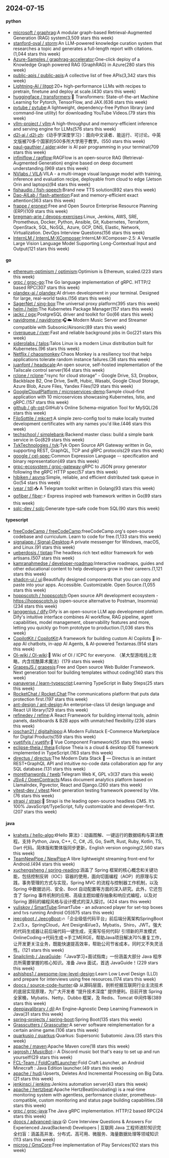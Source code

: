 ## 2024-07-15

#### python
* [microsoft / graphrag](https://github.com/microsoft/graphrag):A modular graph-based Retrieval-Augmented Generation (RAG) system(3,509 stars this week)
* [stanford-oval / storm](https://github.com/stanford-oval/storm):An LLM-powered knowledge curation system that researches a topic and generates a full-length report with citations.(1,044 stars this week)
* [Azure-Samples / graphrag-accelerator](https://github.com/Azure-Samples/graphrag-accelerator):One-click deploy of a Knowledge Graph powered RAG (GraphRAG) in Azure(280 stars this week)
* [public-apis / public-apis](https://github.com/public-apis/public-apis):A collective list of free APIs(3,342 stars this week)
* [Lightning-AI / litgpt](https://github.com/Lightning-AI/litgpt):20+ high-performance LLMs with recipes to pretrain, finetune and deploy at scale.(430 stars this week)
* [huggingface / transformers](https://github.com/huggingface/transformers):🤗 Transformers: State-of-the-art Machine Learning for Pytorch, TensorFlow, and JAX.(636 stars this week)
* [pytube / pytube](https://github.com/pytube/pytube):A lightweight, dependency-free Python library (and command-line utility) for downloading YouTube Videos.(79 stars this week)
* [vllm-project / vllm](https://github.com/vllm-project/vllm):A high-throughput and memory-efficient inference and serving engine for LLMs(576 stars this week)
* [d2l-ai / d2l-zh](https://github.com/d2l-ai/d2l-zh):《动手学深度学习》：面向中文读者、能运行、可讨论。中英文版被70多个国家的500多所大学用于教学。(550 stars this week)
* [paul-gauthier / aider](https://github.com/paul-gauthier/aider):aider is AI pair programming in your terminal(709 stars this week)
* [infiniflow / ragflow](https://github.com/infiniflow/ragflow):RAGFlow is an open-source RAG (Retrieval-Augmented Generation) engine based on deep document understanding.(969 stars this week)
* [NVlabs / VILA](https://github.com/NVlabs/VILA):VILA - a multi-image visual language model with training, inference and evaluation recipe, deployable from cloud to edge (Jetson Orin and laptops)(94 stars this week)
* [fishaudio / fish-speech](https://github.com/fishaudio/fish-speech):Brand new TTS solution(892 stars this week)
* [Dao-AILab / flash-attention](https://github.com/Dao-AILab/flash-attention):Fast and memory-efficient exact attention(363 stars this week)
* [frappe / erpnext](https://github.com/frappe/erpnext):Free and Open Source Enterprise Resource Planning (ERP)(109 stars this week)
* [bregman-arie / devops-exercises](https://github.com/bregman-arie/devops-exercises):Linux, Jenkins, AWS, SRE, Prometheus, Docker, Python, Ansible, Git, Kubernetes, Terraform, OpenStack, SQL, NoSQL, Azure, GCP, DNS, Elastic, Network, Virtualization. DevOps Interview Questions(156 stars this week)
* [InternLM / InternLM-XComposer](https://github.com/InternLM/InternLM-XComposer):InternLM-XComposer-2.5: A Versatile Large Vision Language Model Supporting Long-Contextual Input and Output(121 stars this week)

#### go
* [ethereum-optimism / optimism](https://github.com/ethereum-optimism/optimism):Optimism is Ethereum, scaled.(223 stars this week)
* [grpc / grpc-go](https://github.com/grpc/grpc-go):The Go language implementation of gRPC. HTTP/2 based RPC(307 stars this week)
* [plandex-ai / plandex](https://github.com/plandex-ai/plandex):AI driven development in your terminal. Designed for large, real-world tasks.(156 stars this week)
* [SagerNet / sing-box](https://github.com/SagerNet/sing-box):The universal proxy platform(395 stars this week)
* [helm / helm](https://github.com/helm/helm):The Kubernetes Package Manager(157 stars this week)
* [jackc / pgx](https://github.com/jackc/pgx):PostgreSQL driver and toolkit for Go(66 stars this week)
* [navidrome / navidrome](https://github.com/navidrome/navidrome):🎧☁️ Modern Music Server and Streamer compatible with Subsonic/Airsonic(89 stars this week)
* [riverqueue / river](https://github.com/riverqueue/river):Fast and reliable background jobs in Go(221 stars this week)
* [siderolabs / talos](https://github.com/siderolabs/talos):Talos Linux is a modern Linux distribution built for Kubernetes.(96 stars this week)
* [Netflix / chaosmonkey](https://github.com/Netflix/chaosmonkey):Chaos Monkey is a resiliency tool that helps applications tolerate random instance failures.(36 stars this week)
* [juanfont / headscale](https://github.com/juanfont/headscale):An open source, self-hosted implementation of the Tailscale control server(164 stars this week)
* [rclone / rclone](https://github.com/rclone/rclone):"rsync for cloud storage" - Google Drive, S3, Dropbox, Backblaze B2, One Drive, Swift, Hubic, Wasabi, Google Cloud Storage, Azure Blob, Azure Files, Yandex Files(129 stars this week)
* [GoogleCloudPlatform / microservices-demo](https://github.com/GoogleCloudPlatform/microservices-demo):Sample cloud-first application with 10 microservices showcasing Kubernetes, Istio, and gRPC.(157 stars this week)
* [github / gh-ost](https://github.com/github/gh-ost):GitHub's Online Schema-migration Tool for MySQL(26 stars this week)
* [FiloSottile / mkcert](https://github.com/FiloSottile/mkcert):A simple zero-config tool to make locally trusted development certificates with any names you'd like.(446 stars this week)
* [techschool / simplebank](https://github.com/techschool/simplebank):Backend master class: build a simple bank service in Go(829 stars this week)
* [TykTechnologies / tyk](https://github.com/TykTechnologies/tyk):Tyk Open Source API Gateway written in Go, supporting REST, GraphQL, TCP and gRPC protocols(29 stars this week)
* [google / cel-spec](https://github.com/google/cel-spec):Common Expression Language -- specification and binary representation(49 stars this week)
* [grpc-ecosystem / grpc-gateway](https://github.com/grpc-ecosystem/grpc-gateway):gRPC to JSON proxy generator following the gRPC HTTP spec(57 stars this week)
* [hibiken / asynq](https://github.com/hibiken/asynq):Simple, reliable, and efficient distributed task queue in Go(54 stars this week)
* [iyear / tdl](https://github.com/iyear/tdl):📥 A Telegram toolkit written in Golang(93 stars this week)
* [gofiber / fiber](https://github.com/gofiber/fiber):⚡️ Express inspired web framework written in Go(89 stars this week)
* [sqlc-dev / sqlc](https://github.com/sqlc-dev/sqlc):Generate type-safe code from SQL(90 stars this week)

#### typescript
* [freeCodeCamp / freeCodeCamp](https://github.com/freeCodeCamp/freeCodeCamp):freeCodeCamp.org's open-source codebase and curriculum. Learn to code for free.(1,133 stars this week)
* [signalapp / Signal-Desktop](https://github.com/signalapp/Signal-Desktop):A private messenger for Windows, macOS, and Linux.(91 stars this week)
* [ueberdosis / tiptap](https://github.com/ueberdosis/tiptap):The headless rich text editor framework for web artisans.(507 stars this week)
* [kamranahmedse / developer-roadmap](https://github.com/kamranahmedse/developer-roadmap):Interactive roadmaps, guides and other educational content to help developers grow in their careers.(1,121 stars this week)
* [shadcn-ui / ui](https://github.com/shadcn-ui/ui):Beautifully designed components that you can copy and paste into your apps. Accessible. Customizable. Open Source.(1,055 stars this week)
* [hoppscotch / hoppscotch](https://github.com/hoppscotch/hoppscotch):Open source API development ecosystem - https://hoppscotch.io (open-source alternative to Postman, Insomnia)(234 stars this week)
* [langgenius / dify](https://github.com/langgenius/dify):Dify is an open-source LLM app development platform. Dify's intuitive interface combines AI workflow, RAG pipeline, agent capabilities, model management, observability features and more, letting you quickly go from prototype to production.(1,036 stars this week)
* [CopilotKit / CopilotKit](https://github.com/CopilotKit/CopilotKit):A framework for building custom AI Copilots 🤖 in-app AI chatbots, in-app AI Agents, & AI-powered Textareas.(914 stars this week)
* [OI-wiki / OI-wiki](https://github.com/OI-wiki/OI-wiki):🌟 Wiki of OI / ICPC for everyone. （某大型游戏线上攻略，内含炫酷算术魔法）(179 stars this week)
* [GrapesJS / grapesjs](https://github.com/GrapesJS/grapesjs):Free and Open source Web Builder Framework. Next generation tool for building templates without coding(140 stars this week)
* [panaverse / learn-typescript](https://github.com/panaverse/learn-typescript):Learning TypeScript in Baby Steps(25 stars this week)
* [RocketChat / Rocket.Chat](https://github.com/RocketChat/Rocket.Chat):The communications platform that puts data protection first.(197 stars this week)
* [ant-design / ant-design](https://github.com/ant-design/ant-design):An enterprise-class UI design language and React UI library(129 stars this week)
* [refinedev / refine](https://github.com/refinedev/refine):A React Framework for building internal tools, admin panels, dashboards & B2B apps with unmatched flexibility.(236 stars this week)
* [joschan21 / digitalhippo](https://github.com/joschan21/digitalhippo):A Modern Fullstack E-Commerce Marketplace for Digital Products(159 stars this week)
* [vuetifyjs / vuetify](https://github.com/vuetifyjs/vuetify):🐉 Vue Component Framework(55 stars this week)
* [eclipse-theia / theia](https://github.com/eclipse-theia/theia):Eclipse Theia is a cloud & desktop IDE framework implemented in TypeScript.(163 stars this week)
* [directus / directus](https://github.com/directus/directus):The Modern Data Stack 🐰 — Directus is an instant REST+GraphQL API and intuitive no-code data collaboration app for any SQL database.(131 stars this week)
* [morethanwords / tweb](https://github.com/morethanwords/tweb):Telegram Web K, GPL v3(37 stars this week)
* [JSv4 / OpenContracts](https://github.com/JSv4/OpenContracts):Mass document analytics platform based on LlamaIndex, Pgvector, React and Django.(260 stars this week)
* [vitest-dev / vitest](https://github.com/vitest-dev/vitest):Next generation testing framework powered by Vite.(76 stars this week)
* [strapi / strapi](https://github.com/strapi/strapi):🚀 Strapi is the leading open-source headless CMS. It’s 100% JavaScript/TypeScript, fully customizable and developer-first.(207 stars this week)

#### java
* [krahets / hello-algo](https://github.com/krahets/hello-algo):《Hello 算法》：动画图解、一键运行的数据结构与算法教程。支持 Python, Java, C++, C, C#, JS, Go, Swift, Rust, Ruby, Kotlin, TS, Dart 代码。简体版和繁体版同步更新，English version ongoing(2,560 stars this week)
* [TeamNewPipe / NewPipe](https://github.com/TeamNewPipe/NewPipe):A libre lightweight streaming front-end for Android.(494 stars this week)
* [xuchengsheng / spring-reading](https://github.com/xuchengsheng/spring-reading):涵盖了 Spring 框架的核心概念和关键功能，包括控制反转（IOC）容器的使用，面向切面编程（AOP）的原理与实践，事务管理的方式与实现，Spring MVC 的流程与控制器工作机制，以及 Spring 中数据访问、安全、Boot 自动配置等方面的深入研究。此外，它还包含了 Spring 事件机制的应用、高级主题如缓存抽象和响应式编程，以及对 Spring 源码的编程风格与设计模式的深入探讨。(424 stars this week)
* [yuliskov / SmartTube](https://github.com/yuliskov/SmartTube):SmartTube - an advanced player for set-top boxes and tvs running Android OS(675 stars this week)
* [jeecgboot / JeecgBoot](https://github.com/jeecgboot/JeecgBoot):🔥「企业级低代码平台」前后端分离架构SpringBoot 2.x/3.x，SpringCloud，Ant Design&Vue3，Mybatis，Shiro，JWT。强大的代码生成器让前后端代码一键生成，无需写任何代码! 引领新的开发模式OnlineCoding->代码生成->手工MERGE，帮助Java项目解决70%重复工作，让开发更关注业务，既能快速提高效率，帮助公司节省成本，同时又不失灵活性。(121 stars this week)
* [Snailclimb / JavaGuide](https://github.com/Snailclimb/JavaGuide):「Java学习+面试指南」一份涵盖大部分 Java 程序员所需要掌握的核心知识。准备 Java 面试，首选 JavaGuide！(229 stars this week)
* [ashishps1 / awesome-low-level-design](https://github.com/ashishps1/awesome-low-level-design):Learn Low Level Design (LLD) and prepare for interviews using free resources.(174 stars this week)
* [doocs / source-code-hunter](https://github.com/doocs/source-code-hunter):😱 从源码层面，剖析挖掘互联网行业主流技术的底层实现原理，为广大开发者 “提升技术深度” 提供便利。目前开放 Spring 全家桶，Mybatis、Netty、Dubbo 框架，及 Redis、Tomcat 中间件等(389 stars this week)
* [deepjavalibrary / djl](https://github.com/deepjavalibrary/djl):An Engine-Agnostic Deep Learning Framework in Java(31 stars this week)
* [spring-projects / spring-boot](https://github.com/spring-projects/spring-boot):Spring Boot(135 stars this week)
* [Grasscutters / Grasscutter](https://github.com/Grasscutters/Grasscutter):A server software reimplementation for a certain anime game.(106 stars this week)
* [quarkusio / quarkus](https://github.com/quarkusio/quarkus):Quarkus: Supersonic Subatomic Java.(35 stars this week)
* [apache / maven](https://github.com/apache/maven):Apache Maven core(18 stars this week)
* [jagrosh / MusicBot](https://github.com/jagrosh/MusicBot):🎶 A Discord music bot that's easy to set up and run yourself!(29 stars this week)
* [FCL-Team / FoldCraftLauncher](https://github.com/FCL-Team/FoldCraftLauncher):Fold Craft Launcher, an Android Minecraft : Java Edition launcher.(49 stars this week)
* [apache / hudi](https://github.com/apache/hudi):Upserts, Deletes And Incremental Processing on Big Data.(21 stars this week)
* [jenkinsci / jenkins](https://github.com/jenkinsci/jenkins):Jenkins automation server(43 stars this week)
* [apache / hertzbeat](https://github.com/apache/hertzbeat):Apache HertzBeat(incubating) is a real-time monitoring system with agentless, performance cluster, prometheus-compatible, custom monitoring and status page building capabilities.(58 stars this week)
* [grpc / grpc-java](https://github.com/grpc/grpc-java):The Java gRPC implementation. HTTP/2 based RPC(24 stars this week)
* [doocs / advanced-java](https://github.com/doocs/advanced-java):😮 Core Interview Questions & Answers For Experienced Java(Backend) Developers | 互联网 Java 工程师进阶知识完全扫盲：涵盖高并发、分布式、高可用、微服务、海量数据处理等领域知识(113 stars this week)
* [microg / GmsCore](https://github.com/microg/GmsCore):Free implementation of Play Services(102 stars this week)
